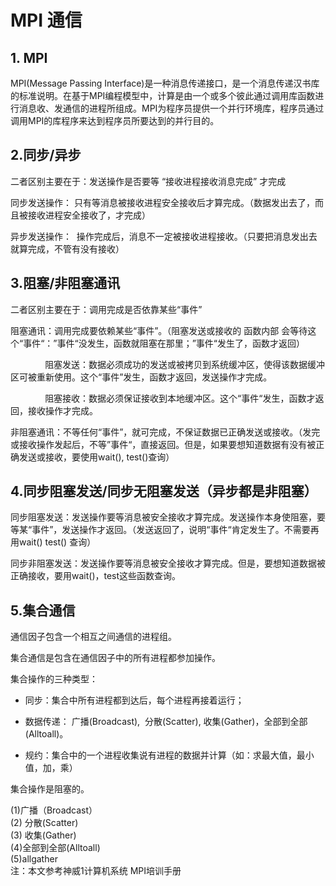 # MPI 通信
## 1. MPI
MPI(Message Passing Interface)是一种消息传递接口，是一个消息传递汉书库的标准说明。在基于MPI编程模型中，计算是由一个或多个彼此通过调用库函数进行消息收、发通信的进程所组成。MPI为程序员提供一个并行环境库，程序员通过调用MPI的库程序来达到程序员所要达到的并行目的。

## 2.同步/异步

二者区别主要在于：发送操作是否要等 “接收进程接收消息完成” 才完成

同步发送操作： 只有等消息被接收进程安全接收后才算完成。（数据发出去了，而且被接收进程安全接收了，才完成）

异步发送操作：  操作完成后，消息不一定被接收进程接收。（只要把消息发出去就算完成，不管有没有接收）

## 3.阻塞/非阻塞通讯

二者区别主要在于：调用完成是否依靠某些“事件”

阻塞通讯：调用完成要依赖某些“事件”。（阻塞发送或接收的 函数内部 会等待这个“事件“：”事件“没发生，函数就阻塞在那里；”事件“发生了，函数才返回）

              阻塞发送：数据必须成功的发送或被拷贝到系统缓冲区，使得该数据缓冲区可被重新使用。这个“事件”发生，函数才返回，发送操作才完成。                   

              阻塞接收：数据必须保证接收到本地缓冲区。这个“事件“发生，函数才返回，接收操作才完成。

非阻塞通讯：不等任何“事件”，就可完成，不保证数据已正确发送或接收。（发完或接收操作发起后，不等”事件“，直接返回。但是，如果要想知道数据有没有被正确发送或接收，要使用wait(), test()查询）



## 4.同步阻塞发送/同步无阻塞发送（异步都是非阻塞）

同步阻塞发送：发送操作要等消息被安全接收才算完成。发送操作本身使阻塞，要等某“事件”，发送操作才返回。（发送返回了，说明“事件“肯定发生了。不需要再用wait() test() 查询）

同步非阻塞发送：发送操作要等消息被安全接收才算完成。但是，要想知道数据被正确接收，要用wait()，test这些函数查询。



## 5.集合通信

通信因子包含一个相互之间通信的进程组。

集合通信是包含在通信因子中的所有进程都参加操作。

集合操作的三种类型：
* 同步：集合中所有进程都到达后，每个进程再接着运行；

* 数据传递： 广播(Broadcast),  分散(Scatter), 收集(Gather)，全部到全部(Alltoall)。

* 规约：集合中的一个进程收集说有进程的数据并计算（如：求最大值，最小值，加，乘）

集合操作是阻塞的。

(1)广播（Broadcast）  
(2) 分散(Scatter)   
(3) 收集(Gather)   
(4)全部到全部(Alltoall)   
(5)allgather   
注：本文参考神威1计算机系统 MPI培训手册
